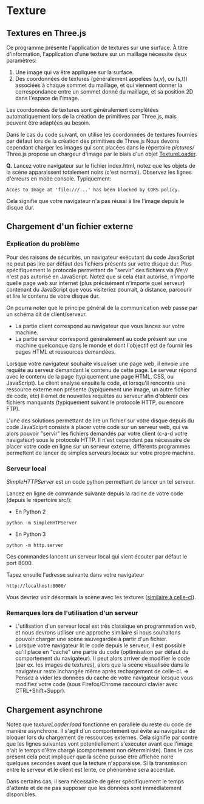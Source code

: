 # Texture

## Textures en Three.js

Ce programme présente l'application de textures sur une surface. À titre d'information, l'application d'une texture sur un maillage nécessite deux paramètres:
1. Une image qui va être appliquée sur la surface.
1. Des coordonnées de textures (généralement appelées (u,v), ou (s,t)) associées à chaque sommet du maillage, et qui viennent donner la correspondance entre un sommet donné du maillage, et sa position 2D dans l'espace de l'image.

Les coordonnées de textures sont généralement complétées automatiquement lors de la création de primitives par Three.js, mais peuvent être adaptées au besoin.

Dans le cas du code suivant, on utilise les coordonnées de textures fournies par défaut lors de la création des primitives de Three.js
Nous devons cependant charger les images qui sont placées dans le répertoire _pictures/_
Three.js propose un chargeur d'image par le biais d'un objet  [TextureLoader](https://threejs.org/docs/#api/loaders/TextureLoader).

__Q.__ Lancez votre navigateur sur le fichier index.html, notez que les objets de la scène apparaissent totalement noirs (c'est normal). Observez les lignes d'erreurs en mode console.
Typiquement:
```
Acces to Image at 'file:///...' has been blocked by CORS policy.
```

Cela signifie que votre navigateur n'a pas réussi à lire l'image depuis le disque dur.

## Chargement d'un fichier externe

### Explication du problème

Pour des raisons de sécurités, un navigateur exécutant du code JavaScript ne peut pas lire par défaut des fichiers présents sur votre disque dur. Plus spécifiquement le protocole permettant de "servir" des fichiers via _file://_ n'est pas autorisé en JavaScript.
Notez que si cela était autorisé, n'importe quelle page web sur internet (plus précisément n'importe quel serveur) contenant du JavaScript que vous visiteriez pourrait, à distance, parcourir et lire le contenu de votre disque dur.

On pourra noter que le principe général de la communication web passe par un schéma dit de client/serveur.
* La partie client correspond au navigateur que vous lancez sur votre machine.
* La partie serveur correspond généralement au code présent sur une machine quelconque dans le monde et dont l'objectif est de fournir les pages HTML et ressources demandées.

Lorsque votre navigateur souhaite visualiser une page web, il envoie une requête au serveur demandant le contenu de cette page.
Le serveur répond avec le contenu de la page (typiquement une page HTML, CSS, ou JavaScript).
Le client analyse ensuite le code, et lorsqu'il rencontre une ressource externe non présente (typiquement une image, un autre fichier de code, etc) il émet de nouvelles requêtes au serveur afin d'obtenir ces fichiers manquants (typiquement suivant le protocole HTTP, ou encore FTP).


L'une des solutions permettant de lire un fichier sur votre disque depuis du code JavaSciprt consiste à placer votre code sur un serveur web, qui va alors pouvoir "servir" les fichiers demandés par votre client (c-a-d votre navigateur) sous le protocole HTTP.
Il n'est cependant pas nécessaire de placer votre code en ligne sur un serveur externe, différents programmes permettent de lancer de simples serveurs locaux sur votre propre machine.

### Serveur local

_SimpleHTTPServer_ est un code python permettant de lancer un tel serveur.

Lancez en ligne de commande suivante depuis la racine de votre code (depuis le répertoire src/):

* En Python 2
```
python -m SimpleHHTPServer
```

* En Python 3
```
python -m http.server
```

Ces commandes lancent un serveur local qui vient écouter par défaut le port 8000.

Tapez ensuite l'adresse suivante dans votre navigateur
```
http://localhost:8000/
```

Vous devriez voir désormais la scène avec les textures ([similaire à celle-ci](https://htmlpreview.github.io/?https://github.com/drohmer/INF473F/blob/master/seance_02/01_texture/src/index.html)).


### Remarques lors de l'utilisation d'un serveur

* L'utilisation d'un serveur local est très classique en programmation web, et nous devrons utiliser une approche similaire si nous souhaitons pouvoir charger une scène sauvegardée à partir d'un fichier.
* Lorsque votre navigateur lit le code depuis le serveur, il est possible qu'il place en "cache" une partie du code (optimisation par défaut du comportement du navigateur). Il peut alors arriver de modifier le code (par ex. les images de textures), alors que la scène visualisée dans le navigateur reste inchangée même après rechargement de celle-ci.
=> Pensez à vider les données du cache de votre navigateur lorsque vous modifiez votre code (sous Firefox/Chrome raccourci clavier avec CTRL+Shift+Suppr).


## Chargement asynchrone

Notez que _textureLoader.load_ fonctionne en parallèle du reste du code de manière asynchrone. Il s'agit d'un comportement qui évite au navigateur de bloquer lors du chargement de ressources externes.
Cela signifie par contre que les lignes suivantes vont potentiellement s'executer avant que l'image n'ait le temps d'être chargé (comportement non déterministe). Dans le cas présent cela peut impliquer que la scène puisse être affichée noire quelques secondes avant que la texture n'apparaisse. Si la transmission entre le serveur et le client est lente, ce phénomène sera accentué.

Dans certains cas, il sera nécessaire de gérer spécifiquement le temps d'attente et de ne pas supposer que les données sont immédiatement disponibles.